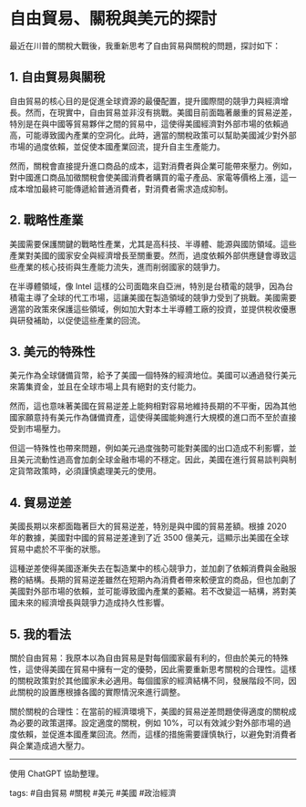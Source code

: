 # 自由貿易、關稅與美元的探討

最近在川普的關稅大戰後，我重新思考了自由貿易與關稅的問題，探討如下：

## 1. 自由貿易與關稅

自由貿易的核心目的是促進全球資源的最優配置，提升國際間的競爭力與經濟增長。然而，在現實中，自由貿易並非沒有挑戰。美國目前面臨著嚴重的貿易逆差，特別是在與中國等貿易夥伴之間的貿易中，這使得美國經濟對外部市場的依賴過高，可能導致國內產業的空洞化。此時，適當的關稅政策可以幫助美國減少對外部市場的過度依賴，並促使本國產業回流，提升自主生產能力。

然而，關稅會直接提升進口商品的成本，這對消費者與企業可能帶來壓力。例如，對中國進口商品加徵關稅會使美國消費者購買的電子產品、家電等價格上漲，這一成本增加最終可能傳遞給普通消費者，對消費者需求造成抑制。

## 2. 戰略性產業

美國需要保護關鍵的戰略性產業，尤其是高科技、半導體、能源與國防領域。這些產業對美國的國家安全與經濟增長至關重要。然而，過度依賴外部供應鏈會導致這些產業的核心技術與生產能力流失，進而削弱國家的競爭力。

在半導體領域，像 Intel 這樣的公司面臨來自亞洲，特別是台積電的競爭，因為台積電主導了全球的代工市場，這讓美國在製造領域的競爭力受到了挑戰。美國需要適當的政策來保護這些領域，例如加大對本土半導體工廠的投資，並提供稅收優惠與研發補助，以促使這些產業的回流。

## 3. 美元的特殊性

美元作為全球儲備貨幣，給予了美國一個特殊的經濟地位。美國可以通過發行美元來籌集資金，並且在全球市場上具有絕對的支付能力。

然而，這也意味著美國在貿易逆差上能夠相對容易地維持長期的不平衡，因為其他國家願意持有美元作為儲備資產，這使得美國能夠進行大規模的進口而不至於直接受到市場壓力。

但這一特殊性也帶來問題，例如美元過度強勢可能對美國的出口造成不利影響，並且美元流動性過高會加劇全球金融市場的不穩定。因此，美國在進行貿易談判與制定貨幣政策時，必須謹慎處理美元的使用。

## 4. 貿易逆差

美國長期以來都面臨著巨大的貿易逆差，特別是與中國的貿易差額。根據 2020 年的數據，美國對中國的貿易逆差達到了近 3500 億美元，這顯示出美國在全球貿易中處於不平衡的狀態。

這種逆差使得美國逐漸失去在製造業中的核心競爭力，並加劇了依賴消費與金融服務的結構。長期的貿易逆差雖然在短期內為消費者帶來較便宜的商品，但也加劇了美國對外部市場的依賴，並可能導致國內產業的萎縮。若不改變這一結構，將對美國未來的經濟增長與競爭力造成持久性影響。

## 5. 我的看法

關於自由貿易：我原本以為自由貿易是對每個國家最有利的，但由於美元的特殊性，這使得美國在貿易中擁有一定的優勢，因此需要重新思考關稅的合理性。這樣的關稅政策對於其他國家未必適用。每個國家的經濟結構不同，發展階段不同，因此關稅的設置應根據各國的實際情況來進行調整。

關於關稅的合理性：在當前的經濟環境下，美國的貿易逆差問題使得適度的關稅成為必要的政策選擇。設定適度的關稅，例如 10%，可以有效減少對外部市場的過度依賴，並促進本國產業回流。然而，這樣的措施需要謹慎執行，以避免對消費者與企業造成過大壓力。

---

使用 ChatGPT 協助整理。

tags: #自由貿易 #關稅 #美元 #美國 #政治經濟
